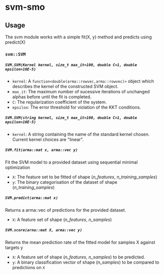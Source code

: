 # svm-smo
## Usage
The svm module works with a simple fit(X, y) method and predicts using predict(X)

### `svm::SVM`
##### `SVM.SVM(Kernel kernel, size_t max_it=100, double C=1, double epsilon=10E-5)`
* `kernel`: A `function<double(arma::rowvec,arma::rowvec)>` object which describes the kernel of the constructed SVM object.
* `max_it`: The maximum number of sucessive iterations of unchanged alphas before until the fit is completed.
* `C`: The regularization coefficient of the system.
* `epsilon`: The error threshold for violation of the KKT conditions.

##### `SVM.SVM(string kernel, size_t max_it=100, double C=1, double epsilon=10E-5)`
* `kernel`: A string containing the name of the standard kernel chosen. Current kernel choices are "linear".

##### `SVM.fit(arma::mat x, arma::vec y)`
Fit the SVM model to a provided dataset using sequential minimal optimization
* `X`: The feature set to be fitted of shape (_n\_features_, _n\_training\_samples_)
* `y`: The binary categorisation of the dataset of shape (_n\_training\_samples_)

##### `SVM.predict(arma::mat x)`
Returns a arma::vec of predictions for the provided dataset.
* `X`: A feature set of shape (_n\_features_, _n\_samples_)

##### `SVM.score(arna::mat X, arma::vec y)`
Returns the mean prediction rate of the fitted model for samples X against targets y
* `X`: A feature set of shape (_n\_features_, _n\_samples_) to be predicted.
* `y`: A binary classification vector of shape (_n\_samples_) to be compared to predictions on `X`
